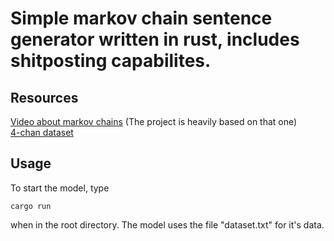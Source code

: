 # Simple markov chain sentence generator written in rust, includes shitposting capabilites. 
## Resources
[Video about markov chains](https://www.youtube.com/watch?v=i3AkTO9HLXo) (The project is heavily based on that one) \
[4-chan dataset](https://huggingface.co/datasets/niizam/4chan-datasets)

## Usage
To start the model, type 
```
cargo run
```
when in the root directory.
The model uses the file "dataset.txt" for it's data.
